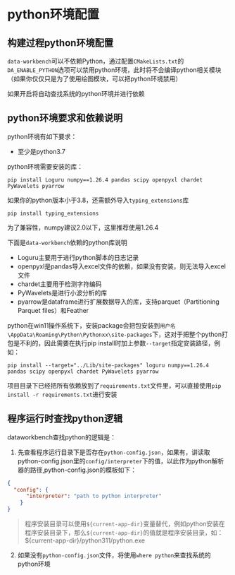 # python环境配置

## 构建过程python环境配置

`data-workbench`可以不依赖Python，通过配置`CMakeLists.txt`的`DA_ENABLE_PYTHON`选项可以禁用python环境，此时将不会编译python相关模块（如果你仅仅只是为了使用绘图模块，可以把python环境禁用）

如果开启将自动查找系统的python环境并进行依赖

## python环境要求和依赖说明

python环境有如下要求：

- 至少是python3.7

python环境需要安装的库：

```
pip install Loguru numpy==1.26.4 pandas scipy openpyxl chardet PyWavelets pyarrow
```

如果你的python版本小于3.8，还需额外导入`typing_extensions`库

```
pip install typing_extensions
```

为了兼容性，numpy建议2.0以下，这里推荐使用1.26.4

下面是`data-workbench`依赖的python库说明

- Loguru主要用于进行python脚本的日志记录
- openpyxl是pandas导入excel文件的依赖，如果没有安装，则无法导入excel文件
- chardet主要用于检测字符编码
- PyWavelets是进行小波分析的库
- pyarrow是dataframe进行扩展数据导入的库，支持parquet（Partitioning Parquet files）和Feather

python在win11操作系统下，安装package会把包安装到`用户名\AppData\Roaming\Python\Pythonxx\site-packages`下，这对于把整个python打包是不利的，因此需要在执行pip install时加上参数`--target`指定安装路径，例如：

```shell
pip install --target="../Lib/site-packages" loguru numpy==1.26.4 pandas scipy openpyxl chardet PyWavelets pyarrow
```

项目目录下已经把所有依赖放到了`requirements.txt`文件里，可以直接使用`pip install -r requirements.txt`进行安装

## 程序运行时查找python逻辑

dataworkbench查找python的逻辑是：

1. 先查看程序运行目录下是否存在`python-config.json`，如果有，讲读取python-config.json里的`config/interpreter`下的值，以此作为python解析器的路径,python-config.json的模板如下：

  ```json
  {
    "config": {
        "interpreter": "path to python interpreter"
      }
  }
  ```

  > 程序安装目录可以使用`${current-app-dir}`变量替代，例如python安装在程序安装目录下，那么`${current-app-dir}`的值就是程序安装目录，如：${current-app-dir}/python311/python.exe

2. 如果没有`python-config.json`文件，将使用`where python`来查找系统的python环境